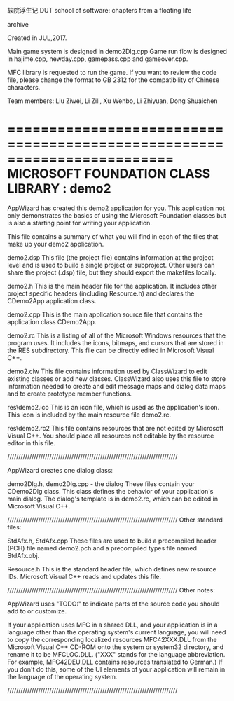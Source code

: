 软院浮生记 
DUT school of software: chapters from a floating life

archive

Created in JUL,2017.

Main game system is designed in demo2Dlg.cpp
Game run flow is designed in hajime.cpp, newday.cpp, gamepass.cpp and gameover.cpp.


MFC library is requested to run the game.
If you want to review the code file, please change the format to GB 2312 for the compatibility of Chinese characters.

Team members:
Liu Ziwei, Li Zili, Xu Wenbo, Li Zhiyuan, Dong Shuaichen


========================================================================
       MICROSOFT FOUNDATION CLASS LIBRARY : demo2
========================================================================


AppWizard has created this demo2 application for you.  This application
not only demonstrates the basics of using the Microsoft Foundation classes
but is also a starting point for writing your application.

This file contains a summary of what you will find in each of the files that
make up your demo2 application.

demo2.dsp
    This file (the project file) contains information at the project level and
    is used to build a single project or subproject. Other users can share the
    project (.dsp) file, but they should export the makefiles locally.

demo2.h
    This is the main header file for the application.  It includes other
    project specific headers (including Resource.h) and declares the
    CDemo2App application class.

demo2.cpp
    This is the main application source file that contains the application
    class CDemo2App.

demo2.rc
    This is a listing of all of the Microsoft Windows resources that the
    program uses.  It includes the icons, bitmaps, and cursors that are stored
    in the RES subdirectory.  This file can be directly edited in Microsoft
	Visual C++.

demo2.clw
    This file contains information used by ClassWizard to edit existing
    classes or add new classes.  ClassWizard also uses this file to store
    information needed to create and edit message maps and dialog data
    maps and to create prototype member functions.

res\demo2.ico
    This is an icon file, which is used as the application's icon.  This
    icon is included by the main resource file demo2.rc.

res\demo2.rc2
    This file contains resources that are not edited by Microsoft 
	Visual C++.  You should place all resources not editable by
	the resource editor in this file.




/////////////////////////////////////////////////////////////////////////////

AppWizard creates one dialog class:

demo2Dlg.h, demo2Dlg.cpp - the dialog
    These files contain your CDemo2Dlg class.  This class defines
    the behavior of your application's main dialog.  The dialog's
    template is in demo2.rc, which can be edited in Microsoft
	Visual C++.


/////////////////////////////////////////////////////////////////////////////
Other standard files:

StdAfx.h, StdAfx.cpp
    These files are used to build a precompiled header (PCH) file
    named demo2.pch and a precompiled types file named StdAfx.obj.

Resource.h
    This is the standard header file, which defines new resource IDs.
    Microsoft Visual C++ reads and updates this file.

/////////////////////////////////////////////////////////////////////////////
Other notes:

AppWizard uses "TODO:" to indicate parts of the source code you
should add to or customize.

If your application uses MFC in a shared DLL, and your application is 
in a language other than the operating system's current language, you
will need to copy the corresponding localized resources MFC42XXX.DLL
from the Microsoft Visual C++ CD-ROM onto the system or system32 directory,
and rename it to be MFCLOC.DLL.  ("XXX" stands for the language abbreviation.
For example, MFC42DEU.DLL contains resources translated to German.)  If you
don't do this, some of the UI elements of your application will remain in the
language of the operating system.

/////////////////////////////////////////////////////////////////////////////
